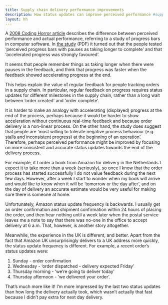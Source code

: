 ```yaml
---
title: Supply chain delivery performance improvements
description: How status updates can improve perceived performance #supplychain
layout: hh
---
```


A [2008 Coding Horror article](http://blog.codinghorror.com/actual-performance-perceived-performance/) describes the difference between perceived performance and actual performance, referring to a study of progress bars in computer software. In [the study](http://chrisharrison.net/projects/progressbars/ProgBarHarrison.pdf) (PDF) it turned out that the people tested ‘perceived progress bars with pauses as taking longer to complete’ and that ‘accelerated progress was strongly favoured’.

It seems that people remember things as taking longer when there were pauses in the feedback, and think that progress was faster when the feedback showed accelerating progress at the end.

This helps explain the value of regular feedback for people tracking orders in a supply chain. In particular, regular feedback on progress requires status updates for different milestones in the supply chain, rather than a long wait between ‘order created’ and ‘order complete’.

It is harder to make an analogy with accelerating (displayed) progress at the end of the process, perhaps because it would be harder to show acceleration without continuous real-time feedback and because order delivery is a non-linear process. On the other hand, the study does suggest that people are ‘most willing to tolerate negative process behaviour (e.g. stalls and inconsistent progress) at the beginning of an operation’. Therefore, perhaps perceived performance might be improved by focusing on more consistent and accurate status updates towards the end of the delivery process.

For example, if I order a book from Amazon for delivery in the Netherlands I expect it to take more than a week (seriously), so once I know that the order process has started successfully I do not value feedback during the next few days. However, after a week I start to wonder when my book will arrive and would like to know when it will be ‘tomorrow or the day after’, and on the day of delivery an accurate estimate would be very useful for making sure there is someone at home.

Unfortunately, Amazon status update frequency is backwards. I usually get an order confirmation and shipment confirmation within 24 hours of placing the order, and then hear nothing until a week later when the postal service leaves me a note to say that there was no-one in the office to accept delivery at 6 a.m. That, however, is another story altogether.

Meanwhile, the experience in the UK is different, and better. Apart from the fact that Amazon UK unsurprisingly delivers to a UK address more quickly, the status update frequency is different. For example, a recent order’s status updates were:

1. Sunday - order confirmation
2. Wednesday - ‘order dispatched - delivery expected Friday’
3. Thursday morning - ‘we’re going to deliver today’
4. Thursday afternoon - ‘we delivered your order’.

That’s much more like it! I’m more impressed by the last two status updates than how long the delivery actually took, which wasn’t actually that fast because I didn’t pay extra for next day delivery.


